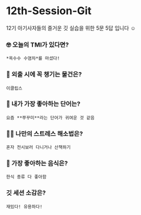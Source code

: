 # 12th-Session-Git

12기 아기사자들의 즐거운 깃 실습을 위한 5문 5답 입니다 ☺️

### 🤓 오늘의 TMI가 있다면?

    *옥수수 수염차*를 마셨다!

### 🎒 외출 시에 꼭 챙기는 물건은?

    이클립스

### 🤙 내가 가장 좋아하는 단어는?

    요즘 **쭈꾸미**라는 단어가 귀여운 것 같음

### 🧘‍♀️ 나만의 스트레스 해소법은?

    혼자 전시보러 다니거나 산책하기

### 🍧 가장 좋아하는 음식은?

    한식 종류 다 좋아함

### 깃 세션 소감은?

    재밌다! 유용하다!
